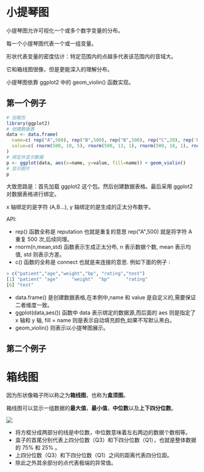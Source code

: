 # 小提琴图

小提琴图允许可视化一个或多个数字变量的分布。

每一个小提琴图代表一个或一组变量。

形状代表变量的密度估计：特定范围内的点越多代表该范围内的音域大。

它和箱线图很像，但是更能深入的理解分布。

小提琴图依靠 ggplot2 中的 geom_violin() 函数实现。

## 第一个例子

```r
# 加载包
library(ggplot2)
# 创建数据表
data <- data.frame(
  name=c( rep("A",500), rep("B",500), rep("B",500), rep("C",20), rep('D', 100)  ),
  value=c( rnorm(500, 10, 5), rnorm(500, 13, 1), rnorm(500, 18, 1), rnorm(20, 25, 4), rnorm(100, 12, 1) )
)
# 绑定并显示数据 
p <- ggplot(data, aes(x=name, y=value, fill=name)) + geom_violin()
# 显示图片
p
```

大致思路是：首先加载 ggplot2 这个包。然后创建数据表格。最后采用 ggplot2 对数据表格进行绑定。

x 轴绑定的是字符 (A,B...), y 轴绑定的是生成的正太分布数字。

API: 

* rep() 函数全称是 reputation 也就是重复的意思 rep("A",500) 就是将字符 A 重复 500 次,后续同理。
* rnorm(n,mean,std) 函数表示生成正太分布, n 表示数据个数, mean 表示均值, std 则表示方差。
* c() 函数的全称是 connect 也就是来连接的意思. 例如下面的例子 :

```r
> c("patient","age","weight","bp", "rating","test")
[1] "patient" "age"     "weight"  "bp"      "rating" 
[6] "test"  
```

* data.frame() 是创建数据表格,在本例中,name 和 value 是自定义的,需要保证二者维度一致。
* ggplot(data,aes()) 函数中 data 表示绑定的数据源,而后面的 aes 则是指定了 x 轴和 y 轴, fill = name 则是表示自动填充颜色,如果不写默认黑白。
* geom_violin() 则表示以小提琴图展示。

## 第二个例子



# 箱线图

因为形状像箱子所以称之为**箱线图**，也称为**盒须图**。

箱线图可以显示一组数据的**最大值**，**最小值**，**中位数**以及**上下四分位数**。

![](https://gitee.com/weijiew/pic/raw/master/img/1435.png)

* 将方框分成两部分的线是中位数，中位数意味着左右两边的数据个数相等。
* 盒子的首尾分别代表上四分位数（Q3）和下四分位数（Q1），也就是整体数据的 75% 和 25% 。
* 上四分位数（Q3）和下四分位数（Q1）之间的距离代表四分位距。
* 除此之外其余部分的点代表极端的异常值。

